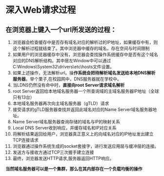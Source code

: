 # 深入Web请求过程
## 在浏览器上键入一个url所发送的过程：
1. 浏览器会检查缓存中是否存有域名对应的解析过的IP地址，如果缓存中有，则这个解析过程就结束了。其中浏览器中缓存的域名，存在空间与时间限制
2. 如果用户的浏览器缓存中没有，浏览器会查找操作系统缓存中是否有这个域名对应的DNS解析结构。其中居左Window中可以通过C:Windows\System32\drivers\etc\hosts文件设置。
3. 如果上述操作，无法解析url。操**作系统会把待解析域名发送给本地DNS解析服务器**。举个栗子,在校园网中，DNS服务器就在学校中。
4. 当LDNS仍然没有命中时，**直接向root Server请求域名解析**
5. root Server返回给本地域名服务器一个所查询域的主域名服务器IP地址（全球只有13台）
6. 本地域名服务器再次向主域名服务器（gTLD）请求
7. 接受请求的gTLD服务器查找并返回此域名对应的Name Server域名服务器地址。
8. Name Server域名服务器查询存储的域名与IP的映射关系
9. Local DNS Server收到响应，并缓存域名和IP对应关系
10. 将解析结果返回给用户，浏览器真正意义上的向域名对应的IP地址发出建立TCP连接请求
11. 浏览器通过操作系统生成的socket套接字，进行发送应用层与缓冲层的连接。
11. 发送方与接收方通过TCP三次握手建立连接
12. 最终，浏览器发送HTTP请求,服务器返回HTTP响应。

**当然域名服务器可以是一个集群，那么在其内部存在一个负载均衡的操作**
